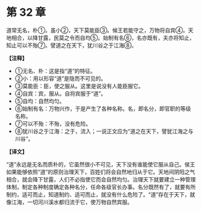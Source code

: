 # 第 32 章

道常无名，朴①。虽小②，天下莫能臣③。候王若能守之，万物将自宾④。天地相合，以降甘露，民莫之令而自均⑤。始制有名⑥，名亦既有，夫亦将知止，知止可以不殆⑦。譬道之在天下，犹川谷之于江海⑧。

**【注释】**

- ①无名、朴：这是指“道”的特征。
- ②小：用以形容“道”是隐而不可见的。
- ③莫能臣：臣，使之服从。这里是说没有人能臣服它。
- ④自宾：宾，服从。自将宾服于“道”。
- ⑤自均：自然均匀。
- ⑥始制有名：万物兴作，于是产生了各种名称。名，即名分，即官职的等级名称。
- ⑦可以不殆：不殆，没有危险。
- ⑧犹川谷之于江海：之于，流入；一说正文应为“道之在天下，譬犹江海之与川谷”。

**【译文】**

“道”永远是无名而质朴的，它虽然很小不可见，天下没有谁能使它服从自己。侯王如果能够依照“道”的原则治理天下，百姓们将会自然地归从于它。天地间阴阳之气相合，就会降下甘露，人们不必指使它而会自然均匀。治理天下就要建立一种管理体制，制定各种制度确定各种名分，任命各级官长办事。名分既然有了，就要有所制约，适可而止，知道制约、适可而止，就没有什么危险了。“道”存在于天下，就像江海，一切河川溪水都归流于它，使万物自然宾服。
